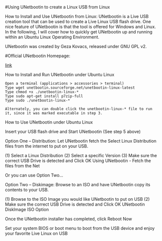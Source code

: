 #Using UNetbootin to create a Linux USB from Linux

How to Install and Use UNetbootin from Linux: UNetbootin is a Live USB creation tool that can be used to create a Live Linux USB flash drive. One nice feature of UNetbootin is that the tool is offered for Windows and Linux. In the following, I will cover how to quickly get UNetbootin up and running within an Ubuntu Linux Operating Environment.

UNetbootin was created by Geza Kovacs, released under GNU GPL v2.

#Official UNetbootin Homepage:  

<a href="http://unetbootin.sourceforge.net" > link </a>

How to Install and Run UNetbootin under Ubuntu Linux

	Open a terminal (applications > accessories > terminal)
	Type wget unetbootin.sourceforge.net/unetbootin-linux-latest
	Type chmod +x ./unetbootin-linux-*
	Type sudo apt-get install p7zip-full
	Type sudo ./unetbootin-linux-*

    Alternately, you can double click the unetbootin-linux-* file to run it, since it was marked executable in step 3.

How to Use UNetbootin under Ubuntu Linux

Insert your USB flash drive and Start UNetbootin (See step 5 above)

Option One – Distribution: Let UNetbootin fetch the Select Linux Distribution files from the internet to put on your USB.

(1) Select a Linux Distribution (2) Select a  specific Version (3) Make sure the correct USB Drive is detected and Click OK Using UNetbootin - Fetch the files from the Net

Or you can use Option Two…

Option Two – Diskimage: Browse to an ISO and have UNetbootin copy its contents to your USB.

(1) Browse to the ISO Image you would like UNetbootin to put on USB (2) Make sure the correct USB Drive is detected and Click OK UNetbootin DiskImage ISO Option

Once the UNetbootin installer has completed, click Reboot Now

Set your system BIOS or boot menu to boot from the USB device and enjoy your favorite Live Linux on USB